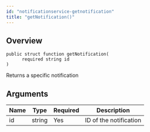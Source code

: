 ```yaml
---
id: "notificationservice-getnotification"
title: "getNotification()"
---
```



## Overview




```luceescript
public struct function getNotification(
      required string id
)
```

Returns a specific notification

## Arguments


<div class="table-responsive"><table class="table"><thead><tr><th>Name</th><th>Type</th><th>Required</th><th>Description</th></tr></thead><tbody><tr><td>id</td><td>string</td><td>Yes</td><td>ID of the notification</td></tr></tbody></table></div>